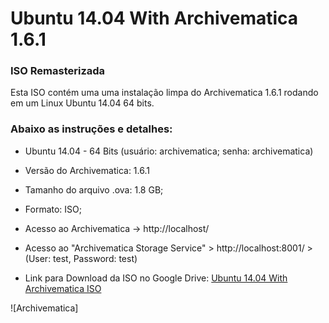 ﻿# Ubuntu 14.04 With Archivematica 1.6.1 
 ### ISO Remasterizada
 
 Esta ISO contém uma uma instalação limpa do Archivematica 1.6.1 rodando em um Linux Ubuntu 14.04 64 bits.
 
 ### Abaixo as instruções e detalhes:

  * Ubuntu 14.04 - 64 Bits (usuário: archivematica; senha: archivematica)
  * Versão do Archivematica: 1.6.1
  * Tamanho do arquivo .ova: 1.8 GB;
  * Formato: ISO;

  * Acesso ao Archivematica -> http://localhost/

  * Acesso ao "Archivematica Storage Service" > http://localhost:8001/ > (User: test, Password: test) 
    
  * Link para Download da ISO no Google Drive: [Ubuntu 14.04 With Archivematica ISO](https://drive.google.com/file/d/1LEMfuk82TOqrvwmykVnt3p07Pk_mUO2O/view)
  
  ![Archivematica]
